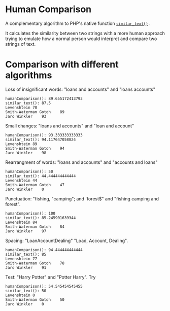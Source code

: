 # Human Comparison

A complementary algorithm to PHP's native function [`similar_text()`](https://www.php.net/manual/en/function.similar-text.php) .

It calculates the similarity between two strings with a more human approach trying to emulate how a normal person would interpret and compare two strings of text.

# Comparison with different algorithms

Loss of insignificant words: "loans and accounts" and "loans accounts"
```
humanComparison(): 89.655172413793
similar_text(): 87.5
Levenshtein	78
Smith-Waterman Gotoh	89
Jaro Winkler	93
```

Small changes: "loans and accounts" and "loan and account"
```
humanComparison(): 93.333333333333
similar_text(): 94.117647058824
Levenshtein	89
Smith-Waterman Gotoh	94
Jaro Winkler	98
```

Rearrangment of words: "loans and accounts" and "accounts and loans"
```
humanComparison(): 50
similar_text(): 44.444444444444
Levenshtein	44
Smith-Waterman Gotoh	47
Jaro Winkler	0
```

Punctuation: "fishing, "camping"; and 'forest$" and "fishing camping and forest".
```
humanComparison(): 100
similar_text(): 85.245901639344
Levenshtein	84
Smith-Waterman Gotoh	84
Jaro Winkler	97
```

Spacing: "LoanAccountDealing" "Load, Account, Dealing".
```
humanComparison(): 94.444444444444
similar_text(): 85
Levenshtein	77
Smith-Waterman Gotoh	78
Jaro Winkler	91
```

Test: "Harry Potter" and "Potter Harry". Try
```
humanComparison(): 54.545454545455
similar_text(): 50
Levenshtein	0
Smith-Waterman Gotoh	50
Jaro Winkler	0
```